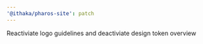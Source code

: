 ```yaml
---
'@ithaka/pharos-site': patch
---
```


Reactiviate logo guidelines and deactiviate design token overview
